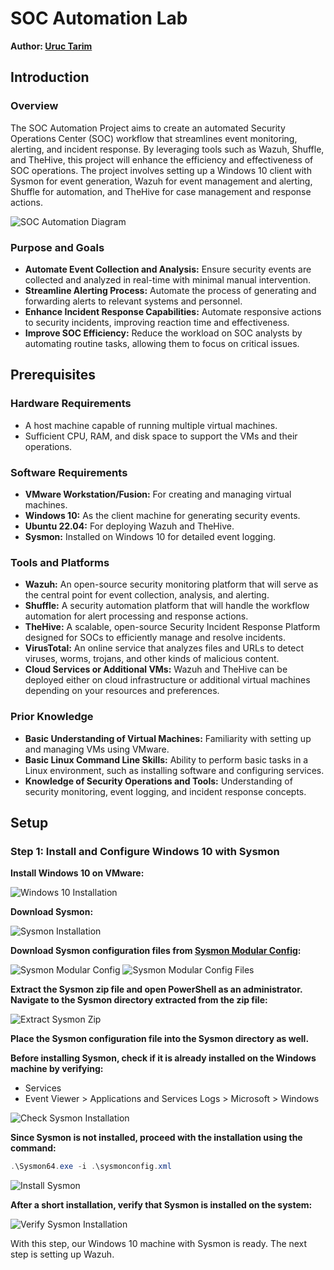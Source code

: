 # SOC Automation Lab

**Author: [Uruc Tarim](https://github.com/uruc)**

## Introduction

### Overview
The SOC Automation Project aims to create an automated Security Operations Center (SOC) workflow that streamlines event monitoring, alerting, and incident response. By leveraging tools such as Wazuh, Shuffle, and TheHive, this project will enhance the efficiency and effectiveness of SOC operations. The project involves setting up a Windows 10 client with Sysmon for event generation, Wazuh for event management and alerting, Shuffle for automation, and TheHive for case management and response actions.

![SOC Automation Diagram](https://github.com/uruc/SOC-Automation-Lab/blob/main/SOC_Automation_Diagram.png)

### Purpose and Goals
- **Automate Event Collection and Analysis:** Ensure security events are collected and analyzed in real-time with minimal manual intervention.
- **Streamline Alerting Process:** Automate the process of generating and forwarding alerts to relevant systems and personnel.
- **Enhance Incident Response Capabilities:** Automate responsive actions to security incidents, improving reaction time and effectiveness.
- **Improve SOC Efficiency:** Reduce the workload on SOC analysts by automating routine tasks, allowing them to focus on critical issues.

## Prerequisites

### Hardware Requirements
- A host machine capable of running multiple virtual machines.
- Sufficient CPU, RAM, and disk space to support the VMs and their operations.

### Software Requirements
- **VMware Workstation/Fusion:** For creating and managing virtual machines.
- **Windows 10:** As the client machine for generating security events.
- **Ubuntu 22.04:** For deploying Wazuh and TheHive.
- **Sysmon:** Installed on Windows 10 for detailed event logging.

### Tools and Platforms
- **Wazuh:** An open-source security monitoring platform that will serve as the central point for event collection, analysis, and alerting.
- **Shuffle:** A security automation platform that will handle the workflow automation for alert processing and response actions.
- **TheHive:** A scalable, open-source Security Incident Response Platform designed for SOCs to efficiently manage and resolve incidents.
- **VirusTotal:** An online service that analyzes files and URLs to detect viruses, worms, trojans, and other kinds of malicious content.
- **Cloud Services or Additional VMs:** Wazuh and TheHive can be deployed either on cloud infrastructure or additional virtual machines depending on your resources and preferences.

### Prior Knowledge
- **Basic Understanding of Virtual Machines:** Familiarity with setting up and managing VMs using VMware.
- **Basic Linux Command Line Skills:** Ability to perform basic tasks in a Linux environment, such as installing software and configuring services.
- **Knowledge of Security Operations and Tools:** Understanding of security monitoring, event logging, and incident response concepts.

## Setup

### Step 1: Install and Configure Windows 10 with Sysmon

**Install Windows 10 on VMware:**
 
   ![Windows 10 Installation](https://github.com/uruc/SOC-Automation-Lab/blob/main/images/Pasted%20image%2020240603131110.png)


**Download Sysmon:**

   ![Sysmon Installation](https://github.com/uruc/SOC-Automation-Lab/blob/main/images/Pasted%20image%2020240603131150.png)

**Download Sysmon configuration files from [Sysmon Modular Config](https://github.com/olafhartong/sysmon-modular):**

   ![Sysmon Modular Config](https://github.com/uruc/SOC-Automation-Lab/blob/main/images/Pasted%20image%2020240603131815.png)
   ![Sysmon Modular Config Files](https://github.com/uruc/SOC-Automation-Lab/blob/main/images/Pasted%20image%2020240603132002.png)

**Extract the Sysmon zip file and open PowerShell as an administrator. Navigate to the Sysmon directory extracted from the zip file:**

   ![Extract Sysmon Zip](https://github.com/uruc/SOC-Automation-Lab/blob/main/images/Pasted%20image%2020240603133020.png)

**Place the Sysmon configuration file into the Sysmon directory as well.**

**Before installing Sysmon, check if it is already installed on the Windows machine by verifying:**
 
   - Services
   - Event Viewer > Applications and Services Logs > Microsoft > Windows

   ![Check Sysmon Installation](https://github.com/uruc/SOC-Automation-Lab/blob/main/images/Pasted%20image%2020240603133433.png)

**Since Sysmon is not installed, proceed with the installation using the command:**

```PowerShell
.\Sysmon64.exe -i .\sysmonconfig.xml
```
   ![Install Sysmon](https://github.com/uruc/SOC-Automation-Lab/blob/main/images/Pasted%20image%2020240603154817.png)

**After a short installation, verify that Sysmon is installed on the system:**

   ![Verify Sysmon Installation](https://github.com/uruc/SOC-Automation-Lab/blob/main/images/Pasted%20image%2020240603154953.png)

With this step, our Windows 10 machine with Sysmon is ready. The next step is setting up Wazuh.
